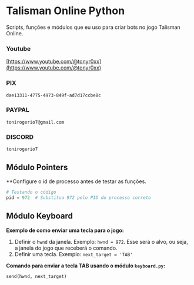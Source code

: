 # Talisman Online Python

Scripts, funções e módulos que eu uso para criar bots no jogo Talisman Online.

### Youtube
[https://www.youtube.com/@tonyr0xx](https://www.youtube.com/@tonyr0xx)

### PIX
`dae13311-4775-4973-849f-ad7d17ccbe8c`

### PAYPAL
`tonirogerio7@gmail.com`

### DISCORD
`tonirogerio7`

## Módulo Pointers

**Configure o id de processo antes de testar as funções.

```python
# Testando o código
pid = 972  # Substitua 972 pelo PID do processo correto
```

## Módulo Keyboard

**Exemplo de como enviar uma tecla para o jogo:**

1. Definir o `hwnd` da janela. Exemplo: `hwnd = 972`. Esse será o alvo, ou seja, a janela do jogo que receberá o comando.
2. Definir uma tecla. Exemplo: `next_target = 'TAB'`

**Comando para enviar a tecla TAB usando o módulo `keyboard.py`:**
```python
send(hwnd, next_target)
```



